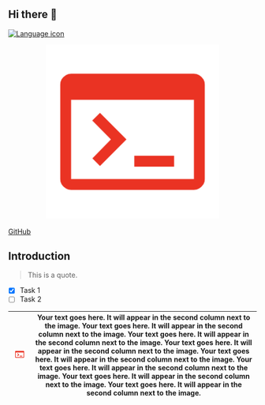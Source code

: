 ## Hi there 👋
<a href="README.fr.md">
  <img src="https://upload.wikimedia.org/wikipedia/en/thumb/c/c3/Flag_of_France.svg/30px-Flag_of_France.svg.png" alt="Language icon" style="width: 30px; height: 30px;">
</a>

<p align="center">
<img src="assets/img/erp.png" alt="Example Image" width="70%" />
</p>

[GitHub](https://github.com)
## Introduction
> This is a quote.
- [x] Task 1
- [ ] Task 2

| <img src="assets/img/erp.png" alt="Description of the image" width="70%"> | Your text goes here. It will appear in the second column next to the image. Your text goes here. It will appear in the second column next to the image. Your text goes here. It will appear in the second column next to the image. Your text goes here. It will appear in the second column next to the image. Your text goes here. It will appear in the second column next to the image. Your text goes here. It will appear in the second column next to the image. Your text goes here. It will appear in the second column next to the image. Your text goes here. It will appear in the second column next to the image. |
|:--:|---|
